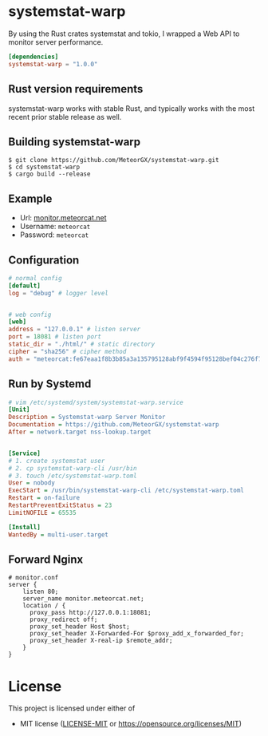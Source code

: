 # systemstat-warp

By using the Rust crates systemstat and tokio, I wrapped a Web API to monitor server performance.

```toml
[dependencies]
systemstat-warp = "1.0.0"
```

## Rust version requirements

systemstat-warp works with stable Rust, and typically works with the most recent prior
stable release as well.

## Building systemstat-warp

```shell
$ git clone https://github.com/MeteorGX/systemstat-warp.git
$ cd systemstat-warp
$ cargo build --release
```

## Example

- Url: [monitor.meteorcat.net](https://monitor.meteorcat.net)
- Username: `meteorcat`
- Password: `meteorcat`

## Configuration

```toml
# normal config
[default]
log = "debug" # logger level


# web config
[web]
address = "127.0.0.1" # listen server
port = 18081 # listen port
static_dir = "./html/" # static directory
cipher = "sha256" # cipher method
auth = "meteorcat:fe67eaa1f8b3b85a3a135795128abf9f4594f95128bef04c276f7dbcf1198b78" # auth[username:password(SHA256)]
```

## Run by Systemd

```ini
# vim /etc/systemd/system/systemstat-warp.service
[Unit]
Description = Systemstat-warp Server Monitor
Documentation = https://github.com/MeteorGX/systemstat-warp
After = network.target nss-lookup.target


[Service]
# 1. create systemstat user
# 2. cp systemstat-warp-cli /usr/bin
# 3. touch /etc/systemstat-warp.toml
User = nobody
ExecStart = /usr/bin/systemstat-warp-cli /etc/systemstat-warp.toml
Restart = on-failure
RestartPreventExitStatus = 23
LimitNOFILE = 65535

[Install]
WantedBy = multi-user.target
```

## Forward Nginx

```nginx
# monitor.conf
server {
    listen 80;
    server_name monitor.meteorcat.net;
    location / {
      proxy_pass http://127.0.0.1:18081;
      proxy_redirect off;
      proxy_set_header Host $host;
      proxy_set_header X-Forwarded-For $proxy_add_x_forwarded_for;
      proxy_set_header X-real-ip $remote_addr;
    }
}
```

# License

This project is licensed under either of

* MIT license ([LICENSE-MIT](LICENSE-MIT) or
  https://opensource.org/licenses/MIT)
